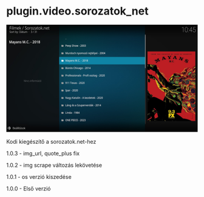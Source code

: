 # plugin.video.sorozatok_net
![Logo](resources/screenshots/screenshot-2.jpg)

Kodi kiegészítő a sorozatok.net-hez

1.0.3 - img_url, quote_plus fix

1.0.2 - img scrape változás lekövetése

1.0.1 - os verzió kiszedése

1.0.0 - Első verzió
